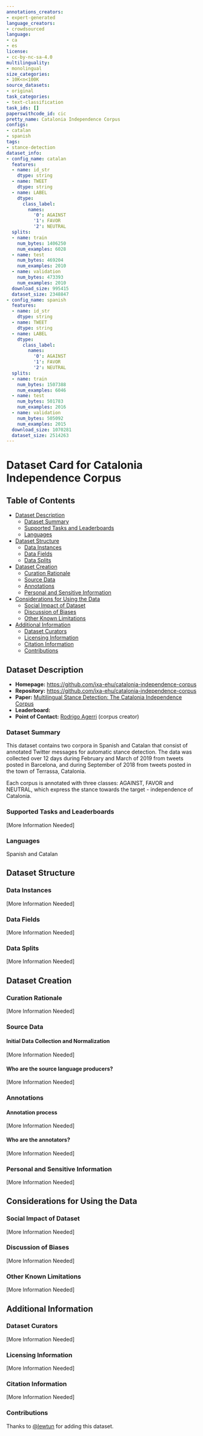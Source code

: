 ```yaml
---
annotations_creators:
- expert-generated
language_creators:
- crowdsourced
language:
- ca
- es
license:
- cc-by-nc-sa-4.0
multilinguality:
- monolingual
size_categories:
- 10K<n<100K
source_datasets:
- original
task_categories:
- text-classification
task_ids: []
paperswithcode_id: cic
pretty_name: Catalonia Independence Corpus
configs:
- catalan
- spanish
tags:
- stance-detection
dataset_info:
- config_name: catalan
  features:
  - name: id_str
    dtype: string
  - name: TWEET
    dtype: string
  - name: LABEL
    dtype:
      class_label:
        names:
          '0': AGAINST
          '1': FAVOR
          '2': NEUTRAL
  splits:
  - name: train
    num_bytes: 1406250
    num_examples: 6028
  - name: test
    num_bytes: 469204
    num_examples: 2010
  - name: validation
    num_bytes: 473393
    num_examples: 2010
  download_size: 995415
  dataset_size: 2348847
- config_name: spanish
  features:
  - name: id_str
    dtype: string
  - name: TWEET
    dtype: string
  - name: LABEL
    dtype:
      class_label:
        names:
          '0': AGAINST
          '1': FAVOR
          '2': NEUTRAL
  splits:
  - name: train
    num_bytes: 1507388
    num_examples: 6046
  - name: test
    num_bytes: 501783
    num_examples: 2016
  - name: validation
    num_bytes: 505092
    num_examples: 2015
  download_size: 1070281
  dataset_size: 2514263
---
```


# Dataset Card for Catalonia Independence Corpus

## Table of Contents
- [Dataset Description](#dataset-description)
  - [Dataset Summary](#dataset-summary)
  - [Supported Tasks and Leaderboards](#supported-tasks-and-leaderboards)
  - [Languages](#languages)
- [Dataset Structure](#dataset-structure)
  - [Data Instances](#data-instances)
  - [Data Fields](#data-fields)
  - [Data Splits](#data-splits)
- [Dataset Creation](#dataset-creation)
  - [Curation Rationale](#curation-rationale)
  - [Source Data](#source-data)
  - [Annotations](#annotations)
  - [Personal and Sensitive Information](#personal-and-sensitive-information)
- [Considerations for Using the Data](#considerations-for-using-the-data)
  - [Social Impact of Dataset](#social-impact-of-dataset)
  - [Discussion of Biases](#discussion-of-biases)
  - [Other Known Limitations](#other-known-limitations)
- [Additional Information](#additional-information)
  - [Dataset Curators](#dataset-curators)
  - [Licensing Information](#licensing-information)
  - [Citation Information](#citation-information)
  - [Contributions](#contributions)

## Dataset Description

- **Homepage:** https://github.com/ixa-ehu/catalonia-independence-corpus
- **Repository:** https://github.com/ixa-ehu/catalonia-independence-corpus
- **Paper:** [Multilingual Stance Detection: The Catalonia Independence Corpus](https://www.aclweb.org/anthology/2020.lrec-1.171/)
- **Leaderboard:**
- **Point of Contact:** [Rodrigo Agerri](https://github.com/ragerri) (corpus creator)

### Dataset Summary

This dataset contains two corpora in Spanish and Catalan that consist of annotated Twitter messages for automatic stance detection. The data was collected over 12 days during February and March of 2019 from tweets posted in Barcelona, and during September of 2018 from tweets posted in the town of Terrassa, Catalonia.

Each corpus is annotated with three classes: AGAINST, FAVOR and NEUTRAL, which express the stance towards the target - independence of Catalonia.

### Supported Tasks and Leaderboards

[More Information Needed]

### Languages

Spanish and Catalan

## Dataset Structure

### Data Instances

[More Information Needed]

### Data Fields

[More Information Needed]

### Data Splits

[More Information Needed]

## Dataset Creation

### Curation Rationale

[More Information Needed]

### Source Data

#### Initial Data Collection and Normalization

[More Information Needed]

#### Who are the source language producers?

[More Information Needed]

### Annotations

#### Annotation process

[More Information Needed]

#### Who are the annotators?

[More Information Needed]

### Personal and Sensitive Information

[More Information Needed]

## Considerations for Using the Data

### Social Impact of Dataset

[More Information Needed]

### Discussion of Biases

[More Information Needed]

### Other Known Limitations

[More Information Needed]

## Additional Information

### Dataset Curators

[More Information Needed]

### Licensing Information

[More Information Needed]

### Citation Information

[More Information Needed]

### Contributions

Thanks to [@lewtun](https://github.com/lewtun) for adding this dataset.